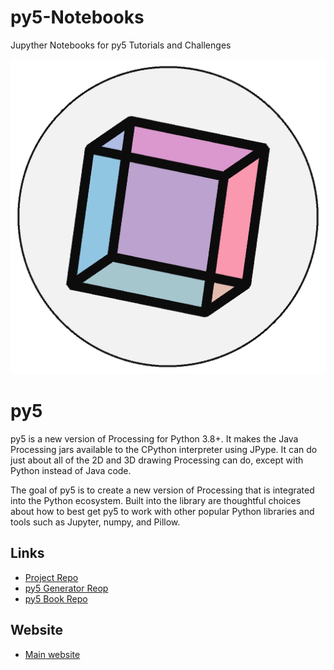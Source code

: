 # py5-Notebooks
Jupyther Notebooks for py5 Tutorials and Challenges

![py5 logo](img/logo_512x512.png)

# py5

py5 is a new version of Processing for Python 3.8+. It makes the Java Processing jars
available to the CPython interpreter using JPype. It can do just about all of the 2D and
3D drawing Processing can do, except with Python instead of Java code.

The goal of py5 is to create a new version of Processing that is integrated into the
Python ecosystem. Built into the library are thoughtful choices about how to best get
py5 to work with other popular Python libraries and tools such as Jupyter, numpy, and
Pillow.

## Links

* [Project Repo](https://github.com/py5coding)
* [py5 Generator Reop](https://github.com/py5coding)
* [py5 Book Repo](https://github.com/py5coding/py5book)

## Website

* [Main website](http://py5.ixora.io/)